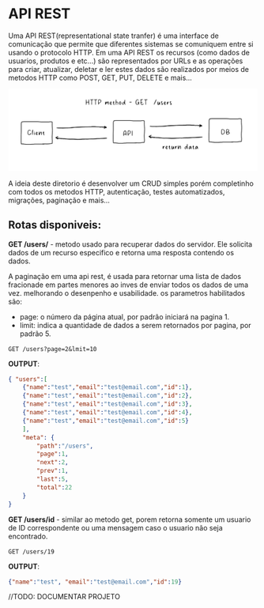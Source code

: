 # API REST


Uma API REST(representational state tranfer) é uma interface de comunicação que permite
que diferentes sistemas se comuniquem entre si usando o protocolo HTTP. Em uma API REST os
recursos (como dados de usuarios, produtos e etc...) são  representados por URLs e as operações
para criar, atualizar, deletar e ler estes dados são realizados por meios de metodos HTTP 
como POST, GET, PUT, DELETE e mais...

![example](./public/assets/example.png)


A ideia deste diretorio é desenvolver um CRUD simples porém completinho com todos os metodos
HTTP, autenticação, testes automatizados, migrações, paginação e mais...



## Rotas disponiveis:

**GET /users/** - metodo usado para recuperar dados do servidor. Ele solicita dados de um recurso 
especifico e retorna uma resposta contendo os dados.

A paginação em uma api rest, é usada para retornar uma lista de dados fracionade em partes menores
ao inves de enviar todos os dados de uma vez. melhorando o desenpenho e usabilidade. os parametros
habilitados são:

- page: o número da página atual, por padrão iniciará na pagina 1.
- limit: indica a quantidade de dados a serem retornados por pagina, por  padrão 5.

```shell
GET /users?page=2&lmit=10
```

**OUTPUT**:
```json
{ "users":[
	{"name":"test","email":"test@email.com","id":1},
	{"name":"test","email":"test@email.com","id":2},
	{"name":"test","email":"test@email.com","id":3},
	{"name":"test","email":"test@email.com","id":4},
	{"name":"test","email":"test@email.com","id":5}
	],
	"meta": {
		"path":"/users",
		"page":1,
		"next":2,
		"prev":1,
		"last":5,
		"total":22
	}
}
```

**GET /users/id** - similar ao metodo get, porem retorna somente um usuario de ID correspondente
ou uma mensagem caso o usuario não seja encontrado.

```curl
GET /users/19
```

**OUTPUT**:
```json
{"name":"test", "email":"test@email.com","id":19}
```

//TODO: DOCUMENTAR PROJETO